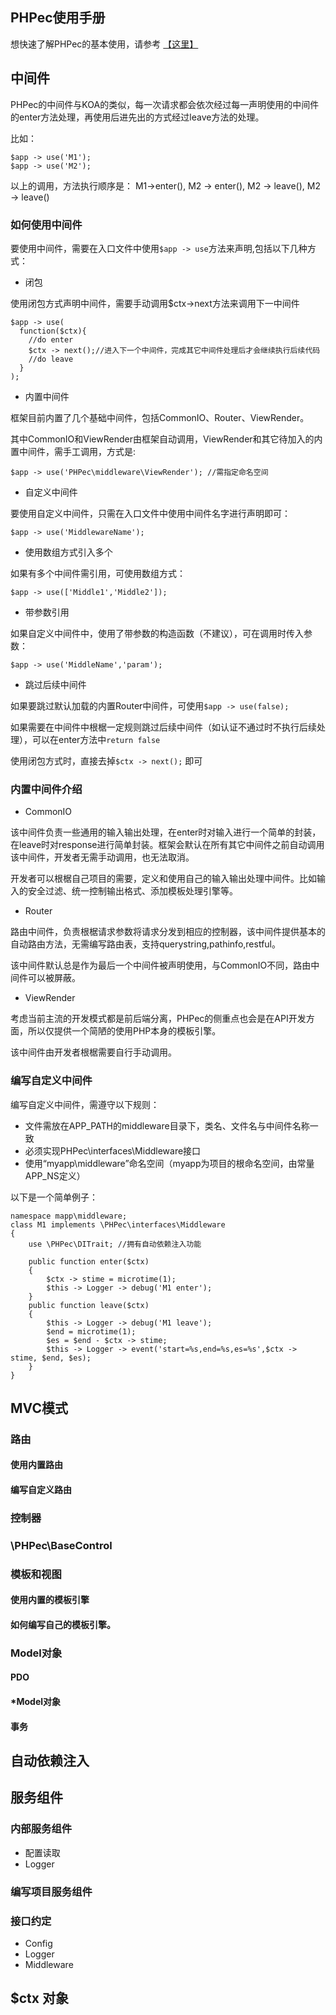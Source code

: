 PHPec使用手册
----------

想快速了解PHPec的基本使用，请参考 [【这里】](../README.md)

## 中间件

PHPec的中间件与KOA的类似，每一次请求都会依次经过每一声明使用的中间件的enter方法处理，再使用后进先出的方式经过leave方法的处理。

比如：

```
$app -> use('M1');
$app -> use('M2');
```
以上的调用，方法执行顺序是： M1->enter(), M2 -> enter(), M2 -> leave(), M2 -> leave()


### 如何使用中间件

要使用中间件，需要在入口文件中使用```$app -> use```方法来声明,包括以下几种方式：

- 闭包

使用闭包方式声明中间件，需要手动调用$ctx->next方法来调用下一中间件

```
$app -> use(
  function($ctx){
    //do enter
    $ctx -> next();//进入下一个中间件，完成其它中间件处理后才会继续执行后续代码
    //do leave
  }
);
```

- 内置中间件

框架目前内置了几个基础中间件，包括CommonIO、Router、ViewRender。

其中CommonIO和ViewRender由框架自动调用，ViewRender和其它待加入的内置中间件，需手工调用，方式是:

```
$app -> use('PHPec\middleware\ViewRender'); //需指定命名空间
```

- 自定义中间件

要使用自定义中间件，只需在入口文件中使用中间件名字进行声明即可：

```
$app -> use('MiddlewareName');
```

- 使用数组方式引入多个

如果有多个中间件需引用，可使用数组方式：

```
$app -> use(['Middle1','Middle2']);
```

- 带参数引用

如果自定义中间件中，使用了带参数的构造函数（不建议），可在调用时传入参数：

```
$app -> use('MiddleName','param');
```

- 跳过后续中间件

如果要跳过默认加载的内置Router中间件，可使用```$app -> use(false);```

如果需要在中间件中根椐一定规则跳过后续中间件（如认证不通过时不执行后续处理），可以在enter方法中```return false``` 

使用闭包方式时，直接去掉```$ctx -> next();``` 即可


### 内置中间件介绍

+ CommonIO

该中间件负责一些通用的输入输出处理，在enter时对输入进行一个简单的封装，在leave时对response进行简单封装。框架会默认在所有其它中间件之前自动调用该中间件，开发者无需手动调用，也无法取消。

开发者可以根椐自己项目的需要，定义和使用自己的输入输出处理中间件。比如输入的安全过滤、统一控制输出格式、添加模板处理引擎等。

+ Router

路由中间件，负责根椐请求参数将请求分发到相应的控制器，该中间件提供基本的自动路由方法，无需编写路由表，支持querystring,pathinfo,restful。

该中间件默认总是作为最后一个中间件被声明使用，与CommonIO不同，路由中间件可以被屏蔽。

+ ViewRender

考虑当前主流的开发模式都是前后端分离，PHPec的侧重点也会是在API开发方面，所以仅提供一个简陋的使用PHP本身的模板引擎。

该中间件由开发者根椐需要自行手动调用。

### 编写自定义中间件

编写自定义中间件，需遵守以下规则：

- 文件需放在APP_PATH的middleware目录下，类名、文件名与中间件名称一致
- 必须实现PHPec\interfaces\Middleware接口
- 使用“myapp\middleware”命名空间（myapp为项目的根命名空间，由常量APP_NS定义）

以下是一个简单例子：

```
namespace mapp\middleware;
class M1 implements \PHPec\interfaces\Middleware
{
    use \PHPec\DITrait; //拥有自动依赖注入功能

    public function enter($ctx)
    {
        $ctx -> stime = microtime(1);
        $this -> Logger -> debug('M1 enter');
    }
    public function leave($ctx)
    {
        $this -> Logger -> debug('M1 leave');
        $end = microtime(1);
        $es = $end - $ctx -> stime;
        $this -> Logger -> event('start=%s,end=%s,es=%s',$ctx -> stime, $end, $es);
    }
}
```


## MVC模式

### 路由

#### 使用内置路由

#### 编写自定义路由

### 控制器

### \PHPec\BaseControl

### 模板和视图

#### 使用内置的模板引擎

#### 如何编写自己的模板引擎。

### Model对象

#### PDO

#### *Model对象

#### 事务 


## 自动依赖注入

## 服务组件

### 内部服务组件

- 配置读取
- Logger

### 编写项目服务组件

### 接口约定

- Config
- Logger
- Middleware

## $ctx 对象





